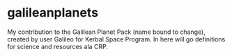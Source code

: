 # galileanplanets
My contribution to the Galilean Planet Pack (name bound to change), created by user Galileo for Kerbal Space Program. In here will go definitions for science and resources ala CRP.
